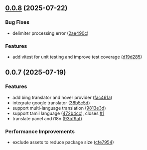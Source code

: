 ## [0.0.8](https://github.com/Bmongo/vscode-translator/compare/v0.0.7...v0.0.8) (2025-07-22)

### Bug Fixes

- delimiter processing error ([2ae490c](https://github.com/Bmongo/vscode-translator/commit/2ae490cfc173f6237e5ff186ae0821252b1299e9))

### Features

- add vitest for unit testing and improve test coverage ([d19d285](https://github.com/Bmongo/vscode-translator/commit/d19d285583dd647ee5d97c0a3d7fbf7a117e2cc1))

## 0.0.7 (2025-07-19)

### Features

- add bing translator and hover provider ([fac461a](https://github.com/Bmongo/vscode-translator/commit/fac461ab004ba9eab991816b663103c3b0e76d70))
- integrate google translator ([38b5c5d](https://github.com/Bmongo/vscode-translator/commit/38b5c5dd39672352601d3500fc9414ef569684fe))
- support multi-language translation ([9813e3d](https://github.com/Bmongo/vscode-translator/commit/9813e3d010acfab54fd6bf4e128e82e3374799f6))
- support tamil language ([472b4cc](https://github.com/Bmongo/vscode-translator/commit/472b4cc3dde65ae7fa29fe78570e8c46ee9c91ac)), closes [#1](https://github.com/Bmongo/vscode-translator/issues/1)
- translate panel and i18n ([93bf9af](https://github.com/Bmongo/vscode-translator/commit/93bf9af2baadf9bd84df6631b98a9e04d4362e97))

### Performance Improvements

- ️exclude assets to reduce package size ([cfe7954](https://github.com/Bmongo/vscode-translator/commit/cfe79542b62bfe7c41ac4cf08b9cf10a93e9bfe0))
